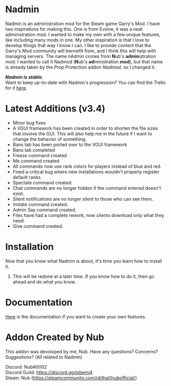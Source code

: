 # Nadmin
Nadmin is an administration mod for the Steam game Garry's Mod. I have two inspirations for making this. One is from Evolve, it was a neat administration mod. I wanted to make my own with a few unique features, like including many mods in one. My other inspiration is that I love to develop things that way I know I can. I like to provide content that the Garry's Mod community will bennefit from, and I think this will help with managing servers. The name nAdmin comes from **N**ub's **admin**istration mod. I wanted to call it Nadmod (**N**ub's **ad**ministration **mod**), but that name is already taken by the Prop Protection addon *Nadmod*, so I changed it.

***Nadmin is stable.***\
Want to keep up-to-date with Nadmin's progression? You can find the Trello for it [here](https://trello.com/b/9fjgYlEJ/nadmin).

# Latest Additions (v3.4)
- Minor bug fixes
- A VGUI framework has been created in order to shorten the file sizes that involve the GUI. This will also help me in the future if I want to change the behavior of something.
- Bans tab has been ported over to the VGUI framework
- Bans tab completed
- Freeze command created
- Me command created
- All commands now use rank colors for players instead of blue and red.
- Fixed a critical bug where new installations wouldn't properly register default ranks.
- Spectate command created.
- Chat commands are no longer hidden if the command entered doesn't exist.
- Silent notifications are no longer silent to those who can see them.
- Imitate command created.
- Admin Say command created.
- Files have had a complete rework, now clients download only what they need.
- Give command created.

# Installation
Now that you know what Nadmin is about, it's time you learn how to install it.
1. This will be redone at a later time. If you know how to do it, then go ahead and do what you know.

# Documentation
[Here](https://github.com/that1nub/nadmin/wiki) is the documentation if you want to create your own features.

# Addon Created by Nub
This addon was devoloped by me, Nub. Have any questions? Concerns? Suggestions? (All related to Nadmin)

Discord: Nub#0002\
Discord Guild: https://discord.gg/pjbemj4 \
Steam: Nub (https://steamcommunity.com/id/that1nubofficial/)
